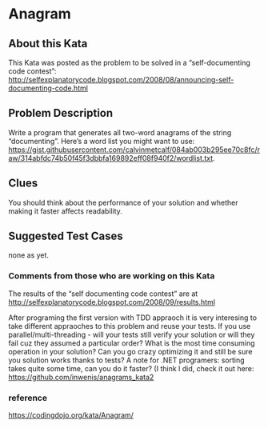 # Anagram
## About this Kata
This Kata was posted as the problem to be solved in a “self-documenting code contest”: http://selfexplanatorycode.blogspot.com/2008/08/announcing-self-documenting-code.html

## Problem Description
Write a program that generates all two-word anagrams of the string “documenting”. Here’s a word list you might want to use: https://gist.githubusercontent.com/calvinmetcalf/084ab003b295ee70c8fc/raw/314abfdc74b50f45f3dbbfa169892eff08f940f2/wordlist.txt.

## Clues
You should think about the performance of your solution and whether making it faster affects readability.

## Suggested Test Cases
none as yet. 

### Comments from those who are working on this Kata
The results of the “self documenting code contest” are at http://selfexplanatorycode.blogspot.com/2008/09/results.html

After programing the first version with TDD appraoch it is very interesing to take different appraoches to this problem and reuse your tests. If you use parallel/multi-threading - will your tests still verify your solution or will they fail cuz they assumed a particular order? What is the most time consuming operation in your solution? Can you go crazy optimizing it and still be sure you solution works thanks to tests? A note for .NET programers: sorting takes quite some time, can you do it faster? (I think I did, check it out here: https://github.com/inwenis/anagrams_kata2

### reference
https://codingdojo.org/kata/Anagram/